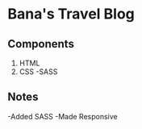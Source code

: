 # Bana's Travel Blog

## Components

1. HTML
2. CSS
   -SASS

## Notes

-Added SASS
-Made Responsive
